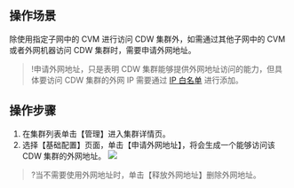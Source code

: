 ## 操作场景
除使用指定子网中的 CVM 进行访问 CDW 集群外，如需通过其他子网中的 CVM 或者外网机器访问 CDW 集群时，需要申请外网地址。
>!申请外网地址，只是表明 CDW 集群能够提供外网地址访问的能力，但具体要访问 CDW 集群的外网 IP 需要通过 [IP 白名单](https://cloud.tencent.com/document/product/878/31444) 进行添加。

## 操作步骤
1. 在集群列表单击【管理】进入集群详情页。
2. 选择【基础配置】页面，单击【申请外网地址】，将会生成一个能够访问该 CDW 集群的外网地址。
![](https://main.qcloudimg.com/raw/f5d5d4d88a264dbc4e2a100fbf885ba4.png)
>?当不需要使用外网地址时，单击【释放外网地址】删除外网地址。
